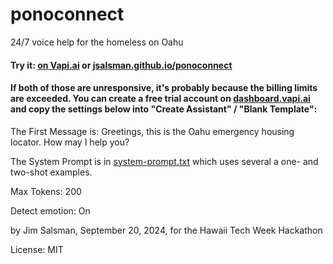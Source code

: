 # ponoconnect
24/7 voice help for the homeless on Oahu

#### Try it: [on Vapi.ai](https://vapi.ai?demo=true&shareKey=4922b20f-1964-400c-ac08-21b6889bf23d&assistantId=10dfbbc9-5aef-41a2-ba43-4e62980412a6) or [jsalsman.github.io/ponoconnect](https://jsalsman.github.io/ponoconnect)

#### If both of those are unresponsive, it's probably because the billing limits are exceeded. You can create a free trial account on [dashboard.vapi.ai](https://dashboard.vapi.ai/) and copy the settings below into "Create Assistant" / "Blank Template":

The First Message is: Greetings, this is the Oahu emergency housing locator. How may I help you?

The System Prompt is in [system-prompt.txt](system-prompt.txt) which uses several a one- and two-shot examples.

Max Tokens: 200

Detect emotion: On

by Jim Salsman, September 20, 2024, for the Hawaii Tech Week Hackathon

License: MIT
